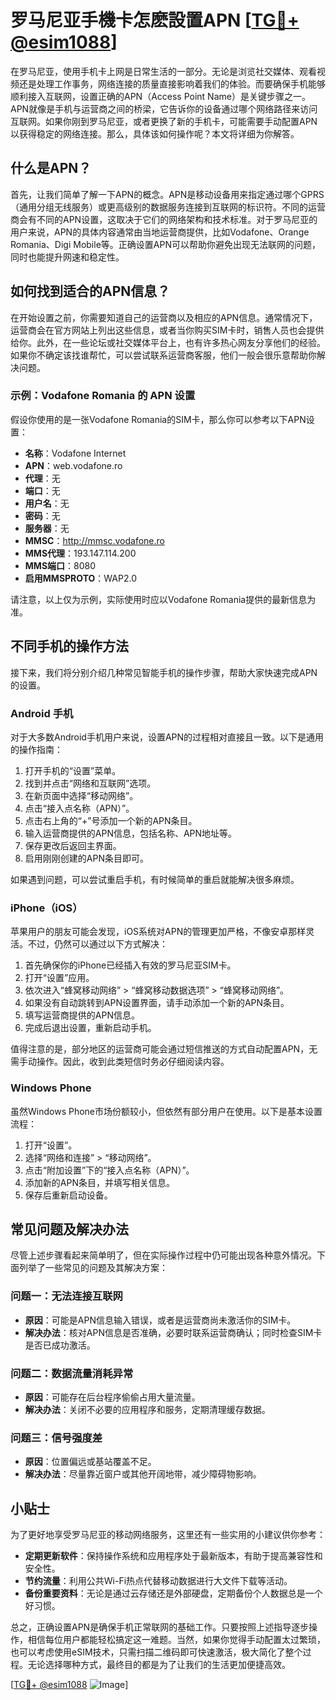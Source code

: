 # 罗马尼亚手機卡怎麽設置APN [[TG💪+ @esim1088](https://t.me/s/esim1088)]

在罗马尼亚，使用手机卡上网是日常生活的一部分。无论是浏览社交媒体、观看视频还是处理工作事务，网络连接的质量直接影响着我们的体验。而要确保手机能够顺利接入互联网，设置正确的APN（Access Point Name）是关键步骤之一。APN就像是手机与运营商之间的桥梁，它告诉你的设备通过哪个网络路径来访问互联网。如果你刚到罗马尼亚，或者更换了新的手机卡，可能需要手动配置APN以获得稳定的网络连接。那么，具体该如何操作呢？本文将详细为你解答。

## 什么是APN？

首先，让我们简单了解一下APN的概念。APN是移动设备用来指定通过哪个GPRS（通用分组无线服务）或更高级别的数据服务连接到互联网的标识符。不同的运营商会有不同的APN设置，这取决于它们的网络架构和技术标准。对于罗马尼亚的用户来说，APN的具体内容通常由当地运营商提供，比如Vodafone、Orange Romania、Digi Mobile等。正确设置APN可以帮助你避免出现无法联网的问题，同时也能提升网速和稳定性。

## 如何找到适合的APN信息？

在开始设置之前，你需要知道自己的运营商以及相应的APN信息。通常情况下，运营商会在官方网站上列出这些信息，或者当你购买SIM卡时，销售人员也会提供给你。此外，在一些论坛或社交媒体平台上，也有许多热心网友分享他们的经验。如果你不确定该找谁帮忙，可以尝试联系运营商客服，他们一般会很乐意帮助你解决问题。

### 示例：Vodafone Romania 的 APN 设置

假设你使用的是一张Vodafone Romania的SIM卡，那么你可以参考以下APN设置：

- **名称**：Vodafone Internet  
- **APN**：web.vodafone.ro  
- **代理**：无  
- **端口**：无  
- **用户名**：无  
- **密码**：无  
- **服务器**：无  
- **MMSC**：http://mmsc.vodafone.ro  
- **MMS代理**：193.147.114.200  
- **MMS端口**：8080  
- **启用MMSPROTO**：WAP2.0  

请注意，以上仅为示例，实际使用时应以Vodafone Romania提供的最新信息为准。

## 不同手机的操作方法

接下来，我们将分别介绍几种常见智能手机的操作步骤，帮助大家快速完成APN的设置。

### Android 手机

对于大多数Android手机用户来说，设置APN的过程相对直接且一致。以下是通用的操作指南：

1. 打开手机的“设置”菜单。
2. 找到并点击“网络和互联网”选项。
3. 在新页面中选择“移动网络”。
4. 点击“接入点名称（APN）”。
5. 点击右上角的“+”号添加一个新的APN条目。
6. 输入运营商提供的APN信息，包括名称、APN地址等。
7. 保存更改后返回主界面。
8. 启用刚刚创建的APN条目即可。

如果遇到问题，可以尝试重启手机，有时候简单的重启就能解决很多麻烦。

### iPhone（iOS）

苹果用户的朋友可能会发现，iOS系统对APN的管理更加严格，不像安卓那样灵活。不过，仍然可以通过以下方式解决：

1. 首先确保你的iPhone已经插入有效的罗马尼亚SIM卡。
2. 打开“设置”应用。
3. 依次进入“蜂窝移动网络” > “蜂窝移动数据选项” > “蜂窝移动网络”。
4. 如果没有自动跳转到APN设置界面，请手动添加一个新的APN条目。
5. 填写运营商提供的APN信息。
6. 完成后退出设置，重新启动手机。

值得注意的是，部分地区的运营商可能会通过短信推送的方式自动配置APN，无需手动操作。因此，收到此类短信时务必仔细阅读内容。

### Windows Phone

虽然Windows Phone市场份额较小，但依然有部分用户在使用。以下是基本设置流程：

1. 打开“设置”。
2. 选择“网络和连接” > “移动网络”。
3. 点击“附加设置”下的“接入点名称（APN）”。
4. 添加新的APN条目，并填写相关信息。
5. 保存后重新启动设备。

## 常见问题及解决办法

尽管上述步骤看起来简单明了，但在实际操作过程中仍可能出现各种意外情况。下面列举了一些常见的问题及其解决方案：

### 问题一：无法连接互联网

- **原因**：可能是APN信息输入错误，或者是运营商尚未激活你的SIM卡。
- **解决办法**：核对APN信息是否准确，必要时联系运营商确认；同时检查SIM卡是否已成功激活。

### 问题二：数据流量消耗异常

- **原因**：可能存在后台程序偷偷占用大量流量。
- **解决办法**：关闭不必要的应用程序和服务，定期清理缓存数据。

### 问题三：信号强度差

- **原因**：位置偏远或基站覆盖不足。
- **解决办法**：尽量靠近窗户或其他开阔地带，减少障碍物影响。

## 小贴士

为了更好地享受罗马尼亚的移动网络服务，这里还有一些实用的小建议供你参考：

- **定期更新软件**：保持操作系统和应用程序处于最新版本，有助于提高兼容性和安全性。
- **节约流量**：利用公共Wi-Fi热点代替移动数据进行大文件下载等活动。
- **备份重要资料**：无论是通过云存储还是外部硬盘，定期备份个人数据总是一个好习惯。

总之，正确设置APN是确保手机正常联网的基础工作。只要按照上述指导逐步操作，相信每位用户都能轻松搞定这一难题。当然，如果你觉得手动配置太过繁琐，也可以考虑使用eSIM技术，只需扫描二维码即可快速激活，极大简化了整个过程。无论选择哪种方式，最终目的都是为了让我们的生活更加便捷高效。

[[TG💪+ @esim1088](https://t.me/s/esim1088) ![Image](https://i.postimg.cc/4NQfJmqS/Snipaste-2025-05-13-00-14-12.png)]